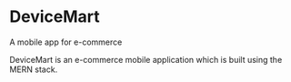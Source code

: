 # DeviceMart
A mobile app for e-commerce


DeviceMart is an  e-commerce mobile application which is built using the MERN stack.

